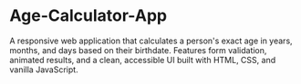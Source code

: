 # Age-Calculator-App
A responsive web application that calculates a person's exact age in years, months, and days based on their birthdate. Features form validation, animated results, and a clean, accessible UI built with HTML, CSS, and vanilla JavaScript.
